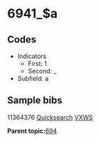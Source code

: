 # 6941\_$a

## Codes

-   Indicators
    -   First: 1
    -   Second: \_
-   Subfield: a

## Sample bibs

11364376 [Quicksearch](https://search.library.yale.edu/catalog/11364376) [VXWS](http://prodorbis.library.yale.edu:7014/vxws/GetHoldingsService?bibId=11364376)

**Parent topic:**[694](../../tags/694/694.md)


